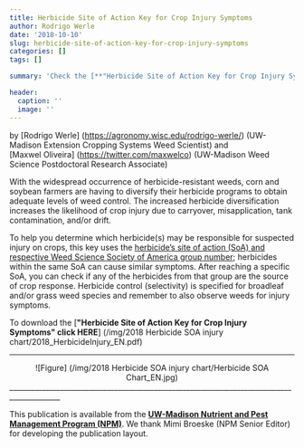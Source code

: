```yaml
---
title: Herbicide Site of Action Key for Crop Injury Symptoms
author: Rodrigo Werle
date: '2018-10-10'
slug: herbicide-site-of-action-key-for-crop-injury-symptoms
categories: []
tags: []

summary: 'Check the [**"Herbicide Site of Action Key for Crop Injury Symptoms"**] (/img/2018 Herbicide SOA injury chart/2018_HerbicideInjury_EN.pdf) developed to help corn and soybean farmers, agronomists, Ag educators and crop scouts identify potential herbicide injury symptoms on crops.' 

header:
  caption: ''
  image: ''
---
```

by [Rodrigo Werle] (https://agronomy.wisc.edu/rodrigo-werle/) (UW-Madison Extension Cropping Systems Weed Scientist) and  
[Maxwel Oliveira] (https://twitter.com/maxwelco) (UW-Madison Weed Science Postdoctoral Research Associate) 

With the widespread occurrence of herbicide-resistant weeds, corn and soybean farmers are having to diversify their herbicide programs to obtain adequate levels of weed control. The increased herbicide diversification increases the likelihood of crop injury due to carryover, misapplication, tank contamination, and/or drift.  

To help you determine which herbicide(s) may be responsible for suspected injury on crops, this key uses the [herbicide’s site of action (SoA) and respective Weed Science Society of America group number](http://ipcm.wisc.edu/download/pubsPM/Herbicide-Mode-of-Action.pdf); herbicides within the same SoA can cause similar symptoms. After reaching a specific SoA, you can check if any of the herbicides from that group are the source of crop response. Herbicide control (selectivity) is specified for broadleaf and/or grass weed species and remember to also observe weeds for injury symptoms.

To download the [**"Herbicide Site of Action Key for Crop Injury Symptoms" click HERE**] (/img/2018 Herbicide SOA injury chart/2018_HerbicideInjury_EN.pdf)  
____________________________________________________________________________________________
<center>![Figure] (/img/2018 Herbicide SOA injury chart/Herbicide SOA Chart_EN.jpg)</center> 
____________________________________________________________________________________________

This publication is available from the [**UW-Madison Nutrient and Pest Management Program (NPM)**](http://ipcm.wisc.edu/npm/). We thank Mimi Broeske (NPM Senior Editor) for developing the publication layout.

